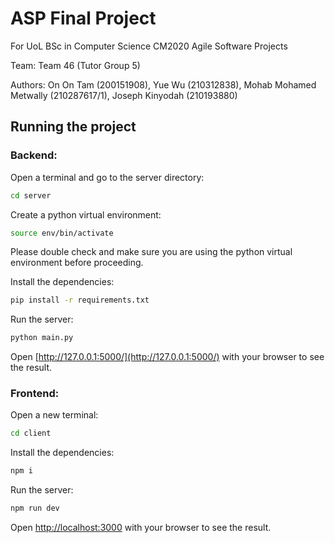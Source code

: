 # ASP Final Project

For UoL BSc in Computer Science CM2020 Agile Software Projects

Team: Team 46 (Tutor Group 5)

Authors: On On Tam (200151908), Yue Wu (210312838), Mohab Mohamed Metwally (210287617/1), Joseph Kinyodah (210193880)
## Running the project

### Backend:
Open a terminal and go to the server directory:
```bash
cd server
```

Create a python virtual environment:
```bash
source env/bin/activate
```
Please double check and make sure you are using the python virtual environment before proceeding.

Install the dependencies:
```bash
pip install -r requirements.txt
```

Run the server:
```bash
python main.py
```
Open [http://127.0.0.1:5000/](http://127.0.0.1:5000/) with your browser to see the result.

### Frontend:
Open a new terminal:
```bash
cd client
```

Install the dependencies:
```bash
npm i
```

Run the server:
```bash
npm run dev
```
Open [http://localhost:3000](http://localhost:3000) with your browser to see the result.

